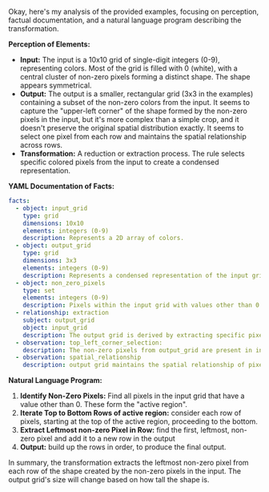 Okay, here's my analysis of the provided examples, focusing on perception, factual documentation, and a natural language program describing the transformation.

**Perception of Elements:**

*   **Input:** The input is a 10x10 grid of single-digit integers (0-9), representing colors. Most of the grid is filled with 0 (white), with a central cluster of non-zero pixels forming a distinct shape. The shape appears symmetrical.
*   **Output:** The output is a smaller, rectangular grid (3x3 in the examples) containing a subset of the non-zero colors from the input. It seems to capture the "upper-left corner" of the shape formed by the non-zero pixels in the input, but it's more complex than a simple crop, and it doesn't preserve the original spatial distribution exactly. It seems to select one pixel from each row and maintains the spatial relationship across rows.
* **Transformation:** A reduction or extraction process. The rule selects specific colored pixels from the input to create a condensed representation.

**YAML Documentation of Facts:**


```yaml
facts:
  - object: input_grid
    type: grid
    dimensions: 10x10
    elements: integers (0-9)
    description: Represents a 2D array of colors.
  - object: output_grid
    type: grid
    dimensions: 3x3
    elements: integers (0-9)
    description: Represents a condensed representation of the input grid.
  - object: non_zero_pixels
    type: set
    elements: integers (0-9)
    description: Pixels within the input grid with values other than 0. Form a distinct shape.
  - relationship: extraction
    subject: output_grid
    object: input_grid
    description: The output grid is derived by extracting specific pixels from the input_grid.
  - observation: top_left_corner_selection:
    description: The non-zero pixels from output_grid are present in input_grid and appears to be derived by some rule, possibly from the "top-left" corner of the input_grid shape.
  - observation: spatial_relationship
    description: output grid maintains the spatial relationship of pixels across rows, taking one pixel from each row.
```


**Natural Language Program:**

1.  **Identify Non-Zero Pixels:** Find all pixels in the input grid that have a value other than 0. These form the "active region".
2.  **Iterate Top to Bottom Rows of active region:** consider each row of pixels, starting at the top of the active region, proceeding to the bottom.
3.  **Extract Leftmost non-zero Pixel in Row:** find the first, leftmost, non-zero pixel and add it to a new row in the output
4. **Output:** build up the rows in order, to produce the final output.

In summary, the transformation extracts the leftmost non-zero pixel from each row of the shape created by the non-zero pixels in the input. The output grid's size will change based on how tall the shape is.
